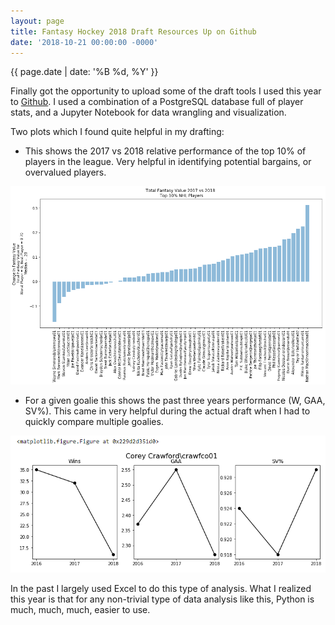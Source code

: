 ```yaml
---
layout: page
title: Fantasy Hockey 2018 Draft Resources Up on Github
date: '2018-10-21 00:00:00 -0000'
---
```


{{ page.date | date: '%B %d, %Y' }}

Finally got the opportunity to upload some of the draft tools I used this year to <a href="https://github.com/daveveitch/FantasyHockey/tree/master/2018">Github</a>. I used a combination of a PostgreSQL database full of player stats, and a Jupyter Notebook for data wrangling and visualization.

Two plots which I found quite helpful in my drafting:

- This shows the 2017 vs 2018 relative performance of the top 10% of players in the league. Very helpful in identifying potential bargains, or overvalued players.

<p style="text-align:center;"><img src="/assets/fhgraph1.png" alt="fhgraph1"></p>

- For a given goalie this shows the past three years performance (W, GAA, SV%). This came in very helpful during the actual draft when I had to quickly compare multiple goalies.

<p style="text-align:center;"><img src="/assets/fhgraph2.png" alt="fhgraph2"></p>

In the past I largely used Excel to do this type of analysis. What I realized this year is that for any non-trivial type of data analysis like this, Python is much, much, much, easier to use.
